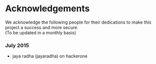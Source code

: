 Acknowledgements
=======

We acknowledge the following people for their dedications to make this project a success and more secure.<br>(To be updated in a monthly basis)

### July 2015
- jaya radha (jayaradha) on hackerone
